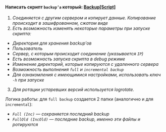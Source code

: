 #### Написать скрипт `backup’a` который: [Backup[Script]](https://github.com/igmsecure/DevOps-task/tree/main/Backup[Script])

1. _Соединяется с другим сервером и копирует данные. Копирование происходит в зашифрованном, сжатом виде_
2. _Есть возможность изменять некоторые параметры при запуске скрипта:_
- _Директория для хранения backup’ов_
- _Пользователь_
- _Сервер, с которым происходит соединение (указывается `IP`)_
- _Есть возможность запуска скрипта в debug режиме_
- _Изменение директорий, которые копируются с удаленного сервера_
- _Возможность выполнения `full` и `incremental backup`_
- _Для ознакомления с имеющимися настройками, использовать ключ `-h` при запуске_
3. _Для ротации устаревших версий используется logrotate._

Логика работы: для `full backup` создается 2 папки (аналогично и для `incremental`):
- _`Full (Inc)` — сохраняется последний backup_
- _`FullOld (IncOld)` — последние backup, именно эти файлы и ротируются_